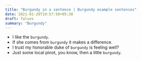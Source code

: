 ```yaml
---
title: "Burgundy in a sentence | Burgundy example sentences"
date: 2021-01-20T19:57:50+05:30
draft: falses
summary: "Burgundy"
---
```

- I like the `burgundy`.
- If she comes from `burgundy` it makes a difference.
- I trust my honorable duke of `burgundy` is feeling well?
- Just some local pinot, you know, then a little `burgundy`.
                 

